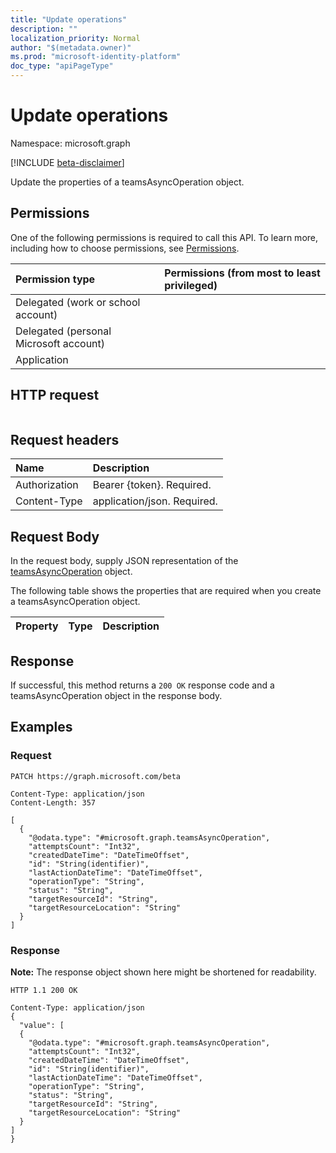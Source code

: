 ```yaml
---
title: "Update operations"
description: ""
localization_priority: Normal
author: "$(metadata.owner)"
ms.prod: "microsoft-identity-platform"
doc_type: "apiPageType"
---
```


# Update operations

Namespace: microsoft.graph

[!INCLUDE [beta-disclaimer](../../includes/beta-disclaimer.md)]

Update the properties of a teamsAsyncOperation object.

## Permissions

One of the following permissions is required to call this API. To learn more, including how to choose permissions, see [Permissions](/graph/permissions-reference).

| Permission type                        | Permissions (from most to least privileged) |
| :------------------------------------- | :------------------------------------------ |
| Delegated (work or school account)     |                                             |
| Delegated (personal Microsoft account) |                                             |
| Application                            |                                             |

## HTTP request

<!-- {
  "blockType": "ignored"
}
-->

```http

```

## Request headers

| Name          | Description                 |
| :------------ | :-------------------------- |
| Authorization | Bearer {token}. Required.   |
| Content-Type  | application/json. Required. |

## Request Body

In the request body, supply JSON representation of the [teamsAsyncOperation](../resources/-teamsasyncoperation.md) object.

<!-- Actions and Functions -->

<!-- CRUD Methods -->

The following table shows the properties that are required when you create a teamsAsyncOperation object.

| Property | Type | Description |
| :------- | :--- | :---------- |

## Response

If successful, this method returns a `200 OK` response code and a teamsAsyncOperation object in the response body.

## Examples

### Request

<!-- {
  "blockType": "request",
  "name": "update_operations"
}
-->

```http
PATCH https://graph.microsoft.com/beta

Content-Type: application/json
Content-Length: 357

[
  {
    "@odata.type": "#microsoft.graph.teamsAsyncOperation",
    "attemptsCount": "Int32",
    "createdDateTime": "DateTimeOffset",
    "id": "String(identifier)",
    "lastActionDateTime": "DateTimeOffset",
    "operationType": "String",
    "status": "String",
    "targetResourceId": "String",
    "targetResourceLocation": "String"
  }
]

```

### Response

**Note:** The response object shown here might be shortened for readability.

<!-- {
  "blockType": "response",
  "truncated": true,
  "@odata.type": "$(this.ReturnTypeFullName)"
}
-->

```http
HTTP 1.1 200 OK

Content-Type: application/json
{
  "value": [
  {
    "@odata.type": "#microsoft.graph.teamsAsyncOperation",
    "attemptsCount": "Int32",
    "createdDateTime": "DateTimeOffset",
    "id": "String(identifier)",
    "lastActionDateTime": "DateTimeOffset",
    "operationType": "String",
    "status": "String",
    "targetResourceId": "String",
    "targetResourceLocation": "String"
  }
]
}

```
